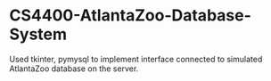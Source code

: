 # CS4400-AtlantaZoo-Database-System
Used tkinter, pymysql to implement interface connected to simulated AtlantaZoo database on the server.
